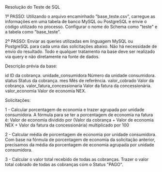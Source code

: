 Resolução do Teste de SQL 


1º PASSO: Utilizando o arquivo encaminhado "base_teste.csv", carregue as informações em uma tabela de banco MySQL ou PostgreSQL e envie o código utilizado no processo. Configurar o nome do Schema como "teste" e a tabela como "base_teste".

2º PASSO: Enviar as queries utilizadas em linguagem MySQL ou PostgreSQL para cada uma das solicitações abaixo. Não há necessidade de envio do resultado. Todo e qualquer tratamento na base deve ser realizado via query e não diretamente na fonte de dados.


Descrição prévia da base:


id 					ID da cobrança.
unidade_consumidora		Número da unidade consumidora.
status					Status da cobrança.
mes					Mês de referência.
valor_cobrado			Valor da cobrança.
valor_fatura_concessionaria	Valor da fatura da concessionária.
valor_economia			Valor de economia NEX.



Solicitações:

1 - Calcular porcentagem de economia e trazer agrupada por unidade consumidora.
A fórmula para se ter a porcentagem de economia na fatura é:
Valor de economia dividido por (Valor da cobrança + Valor de economia NEX + Valor da fatura da concessionária) multiplicado por 100



2 -  Calcular média de porcentagem de economia por unidade consumidora.
Com base na fórmula de porcentagem de economia da solicitação anterior, precisamos da média da porcentagem de economia agrupada por unidade consumidora.


3 - Calcular o valor total recebido de todas as cobranças.
Trazer o valor total cobrado de todas as cobranças com o Status "PAGO".
